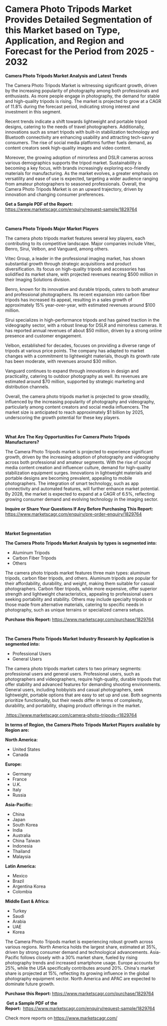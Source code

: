 <p><h1>Camera Photo Tripods Market Provides Detailed Segmentation of this Market based on Type, Application, and Region and Forecast for the Period from 2025 - 2032</h1></p><p><strong>Camera Photo Tripods Market Analysis and Latest Trends</strong></p>
<p><p>The Camera Photo Tripods Market is witnessing significant growth, driven by the increasing popularity of photography among both professionals and enthusiasts. As more people engage in photography, the demand for stable and high-quality tripods is rising. The market is projected to grow at a CAGR of 11.8% during the forecast period, indicating strong interest and investment in this segment.</p><p>Recent trends indicate a shift towards lightweight and portable tripod designs, catering to the needs of travel photographers. Additionally, innovations such as smart tripods with built-in stabilization technology and Bluetooth connectivity are enhancing usability and attracting tech-savvy consumers. The rise of social media platforms further fuels demand, as content creators seek high-quality images and video content.</p><p>Moreover, the growing adoption of mirrorless and DSLR cameras across various demographics supports the tripod market. Sustainability is becoming a key focus, with brands increasingly exploring eco-friendly materials for manufacturing. As the market evolves, a greater emphasis on versatility and ease of use is expected, targeting a wider audience ranging from amateur photographers to seasoned professionals. Overall, the Camera Photo Tripods Market is on an upward trajectory, driven by innovation and changing consumer preferences.</p></p>
<p><strong>Get a Sample PDF of the Report:&nbsp;</strong> <a href="https://www.marketscagr.com/enquiry/request-sample/1829764?utm_campaign=2320&utm_medium=2&utm_source=Github&utm_content=ia&utm_term=09022025&utm_id=camera-photo-tripods">https://www.marketscagr.com/enquiry/request-sample/1829764</a></p>
<p>&nbsp;</p>
<p><strong>Camera Photo Tripods Major Market Players</strong></p>
<p><p>The camera photo tripods market features several key players, each contributing to its competitive landscape. Major companies include Vitec, Benro, Sirui, Velbon, and Vanguard, among others. </p><p>Vitec Group, a leader in the professional imaging market, has shown substantial growth through strategic acquisitions and product diversification. Its focus on high-quality tripods and accessories has solidified its market share, with projected revenues nearing $500 million in their Imaging Solutions division.</p><p>Benro, known for its innovative and durable tripods, caters to both amateur and professional photographers. Its recent expansion into carbon fiber tripods has increased its appeal, resulting in a sales growth of approximately 15% year-over-year, with estimated revenues around $100 million.</p><p>Sirui specializes in high-performance tripods and has gained traction in the videography sector, with a robust lineup for DSLR and mirrorless cameras. It has reported annual revenues of about $50 million, driven by a strong online presence and customer engagement.</p><p>Velbon, established for decades, focuses on providing a diverse range of tripods at various price points. The company has adapted to market changes with a commitment to lightweight materials, though its growth rate has been moderate, with revenues around $30 million.</p><p>Vanguard continues to expand through innovations in design and practicality, catering to outdoor photography as well. Its revenues are estimated around $70 million, supported by strategic marketing and distribution channels.</p><p>Overall, the camera photo tripods market is projected to grow steadily, influenced by the increasing popularity of photography and videography, particularly among content creators and social media influencers. The market size is anticipated to reach approximately $1 billion by 2025, underscoring the growth potential for these key players.</p></p>
<p>&nbsp;</p>
<p><strong>What Are The Key Opportunities For Camera Photo Tripods Manufacturers?</strong></p>
<p><p>The Camera Photo Tripods market is projected to experience significant growth, driven by the increasing adoption of photography and videography across both professional and amateur segments. With the rise of social media content creation and influencer culture, demand for high-quality stabilization equipment surges. Innovations in lightweight materials and portable designs are becoming prevalent, appealing to mobile photographers. The integration of smart technology, such as app connectivity and automated features, will further enhance market potential. By 2028, the market is expected to expand at a CAGR of 6.5%, reflecting growing consumer demand and evolving technology in the imaging sector.</p></p>
<p><strong>Inquire or Share Your Questions If Any Before Purchasing This Report:</strong> <a href="https://www.marketscagr.com/enquiry/pre-order-enquiry/1829764?utm_campaign=2320&utm_medium=2&utm_source=Github&utm_content=ia&utm_term=09022025&utm_id=camera-photo-tripods">https://www.marketscagr.com/enquiry/pre-order-enquiry/1829764</a></p>
<p>&nbsp;</p>
<p><strong>Market Segmentation</strong></p>
<p><strong>The Camera Photo Tripods Market Analysis by types is segmented into:</strong></p>
<p><ul><li>Aluminum Tripods</li><li>Carbon Fiber Tripods</li><li>Others</li></ul></p>
<p><p>The camera photo tripods market features three main types: aluminum tripods, carbon fiber tripods, and others. Aluminum tripods are popular for their affordability, durability, and weight, making them suitable for casual photographers. Carbon fiber tripods, while more expensive, offer superior strength and lightweight characteristics, appealing to professional users seeking portability and stability. Others may include specialty tripods or those made from alternative materials, catering to specific needs in photography, such as unique terrains or specialized camera setups.</p></p>
<p><strong>Purchase this Report:&nbsp;</strong><a href="https://www.marketscagr.com/purchase/1829764?utm_campaign=2320&utm_medium=2&utm_source=Github&utm_content=ia&utm_term=09022025&utm_id=camera-photo-tripods">https://www.marketscagr.com/purchase/1829764</a></p>
<p>&nbsp;</p>
<p><strong>The Camera Photo Tripods Market Industry Research by Application is segmented into:</strong></p>
<p><ul><li>Professional Users</li><li>General Users</li></ul></p>
<p><p>The camera photo tripods market caters to two primary segments: professional users and general users. Professional users, such as photographers and videographers, require high-quality, durable tripods that offer stability and advanced features for demanding shooting environments. General users, including hobbyists and casual photographers, seek lightweight, portable options that are easy to set up and use. Both segments prioritize functionality, but their needs differ in terms of complexity, durability, and portability, shaping product offerings in the market.</p></p>
<p><a href="https://www.marketscagr.com/camera-photo-tripods-r1829764?utm_campaign=2320&utm_medium=2&utm_source=Github&utm_content=ia&utm_term=09022025&utm_id=camera-photo-tripods">&nbsp;https://www.marketscagr.com/camera-photo-tripods-r1829764</a></p>
<p><strong>In terms of Region, the Camera Photo Tripods Market Players available by Region are:</strong></p>
<p>
    <p> <strong> North America: </strong>
        <ul>
            <li>United States</li>
            <li>Canada</li>
        </ul>
        </p> 
    <p> <strong> Europe: </strong>
        <ul>
            <li>Germany</li>
            <li>France</li>
            <li>U.K.</li>
            <li>Italy</li>
            <li>Russia</li>
        </ul>
        </p> 
    <p> <strong> Asia-Pacific: </strong>
        <ul>
            <li>China</li>
            <li>Japan</li>
            <li>South Korea</li>
            <li>India</li>
            <li>Australia</li>
            <li>China Taiwan</li>
            <li>Indonesia</li>
            <li>Thailand</li>
            <li>Malaysia</li>
        </ul>
        </p> 
    <p> <strong> Latin America: </strong>
        <ul>
            <li>Mexico</li>
            <li>Brazil</li>
            <li>Argentina Korea</li>
            <li>Colombia</li>
        </ul>
        </p> 
    <p> <strong> Middle East & Africa: </strong>
        <ul>
            <li>Turkey</li>
            <li>Saudi</li>
            <li>Arabia</li>
            <li>UAE</li>
            <li>Korea</li>
        </ul>
    </p>
    </p>
<p><p>The Camera Photo Tripods market is experiencing robust growth across various regions. North America holds the largest share, estimated at 35%, driven by strong consumer demand and technological advancements. Asia-Pacific follows closely with a 30% market share, fueled by rising photography trends and increased smartphone usage. Europe accounts for 25%, while the USA specifically contributes around 20%. China's market share is projected at 15%, reflecting its growing influence in the global photography equipment sector. North America and APAC are expected to dominate future growth.</p></p>
<p><strong>Purchase this Report: </strong><a href="https://www.marketscagr.com/purchase/1829764?utm_campaign=2320&utm_medium=2&utm_source=Github&utm_content=ia&utm_term=09022025&utm_id=camera-photo-tripods">https://www.marketscagr.com/purchase/1829764</a></p>
<p>&nbsp;<strong>Get a Sample PDF of the Report:&nbsp;&nbsp;</strong><a href="https://www.marketscagr.com/enquiry/request-sample/1829764?utm_campaign=2320&utm_medium=2&utm_source=Github&utm_content=ia&utm_term=09022025&utm_id=camera-photo-tripods">https://www.marketscagr.com/enquiry/request-sample/1829764</a></p>
<p><strong></strong></p>
<p>Check more reports on <a href="https://www.marketscagr.com/?utm_campaign=2320&utm_medium=2&utm_source=Github&utm_content=ia&utm_term=09022025&utm_id=camera-photo-tripods">https://www.marketscagr.com/</a></p>